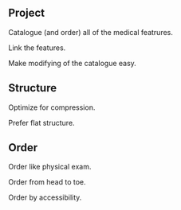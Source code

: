 ## Project

Catalogue (and order) all of the medical featrures.

Link the features.

Make modifying of the catalogue easy.

## Structure

Optimize for compression.

Prefer flat structure.

## Order

Order like physical exam.

Order from head to toe.

Order by accessibility.
